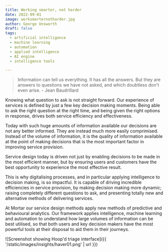 ```yaml
---
title: Working smarter, not harder
date: 2022-09-01
image: worksmarternotharder.jpg
author: George Unsworth
draft: false
tags:
  - artificial intelligence
  - machine learning
  - automation
  - applied intelligence
  - AI engine
  - intelligence tools

---
```


> Information can tell us everything. It has all the answers. But they are answers to questions we have not asked, and which doubtless don't even arise. - Jean Baudrillard

Knowing what question to ask is not straight forward. Our experience of services is defined by just a few key decision making moments. Being able to ask the right question at the right time, and being given the right options in response, drives both service efficiency and effectiveness. 

Today with such huge amounts of information available our decisions are not any better informed. They are instead much more easily comprimised. Instead of the volume of information, it is the quality of information available at the point of making decisions that is the most important factor in improving service provision. 

Service design today is driven not just by enabling decisions to be made in the most efficient manner, but by ensuring users and customers have the best opportunity to experience the most effective result. 

This is why digitalising processes, and in particular applying intelligence to decision making, is so impactful. It is capable of driving incredible efficiencies in service provision, by making decision making more dynamic; raising completely different questions to ask, and presenting totally new and alternative methods of delivering services. 

At Mortar our service design methods apply new methods of predictive and behavioural analytics. Our framework applies intelligence, machine learning and automation to understand how large volumes of information can be best utilised, so that both users and key decision makers have the most powerful tools at their disposal to aid them in their journeys.  


![Screenshot showing Hoop'd triage interface]({{ '/static/images/insights/haver01.png' | url }})
